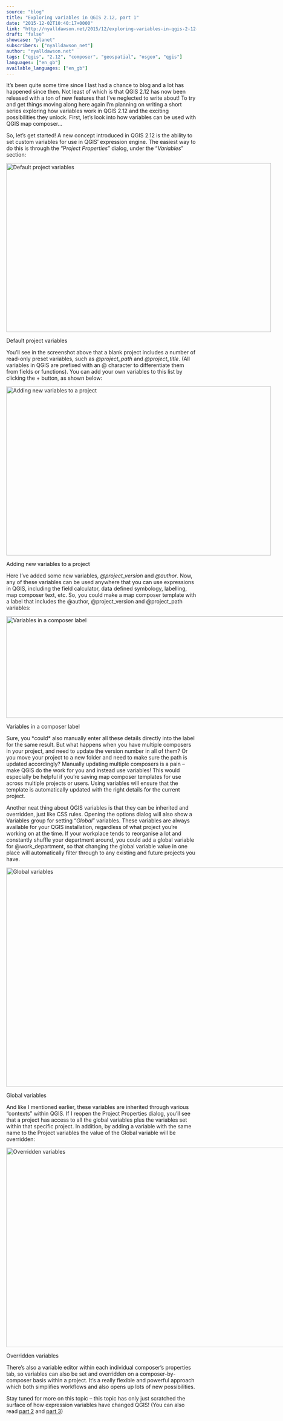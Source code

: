 ```yaml
---
source: "blog"
title: "Exploring variables in QGIS 2.12, part 1"
date: "2015-12-02T10:40:17+0000"
link: "http://nyalldawson.net/2015/12/exploring-variables-in-qgis-2-12-part-1/"
draft: "false"
showcase: "planet"
subscribers: ["nyalldawson_net"]
author: "nyalldawson.net"
tags: ["qgis", "2.12", "composer", "geospatial", "osgeo", "qgis"]
languages: ["en_gb"]
available_languages: ["en_gb"]
---
```


<p>It&#8217;s been quite some time since I last had a chance to blog and a lot has happened since then. Not least of which is that QGIS 2.12 has now been released with a ton of new features that I&#8217;ve neglected to write about! To try and get things moving along here again I&#8217;m planning on writing a short series exploring how variables work in QGIS 2.12 and the exciting possibilities they unlock. First, let&#8217;s look into how variables can be used with QGIS map composer&#8230;</p>
<p>So, let&#8217;s get started! A new concept introduced in QGIS 2.12 is the ability to set custom variables for use in QGIS&#8217; expression engine. The easiest way to do this is through the &#8220;P<em>roject Properties</em>&#8221; dialog, under the &#8220;<em>Variables</em>&#8221; section:</p>
<div class="wp-caption aligncenter" id="attachment_649" style="width: 710px;"><img alt="Default project variables" class="wp-image-649 size-full" height="447" src="http://nyalldawson.net/wp-content/uploads/2015/12/variables1.png" width="700" /><p class="wp-caption-text" id="caption-attachment-649">Default project variables</p></div>
<p>You&#8217;ll see in the screenshot above that a blank project includes a number of read-only preset variables, such as <em>@project_path</em> and <em>@project_title</em>. (All variables in QGIS are prefixed with an @ character to differentiate them from fields or functions). You can add your own variables to this list by clicking the + button, as shown below:</p>
<div class="wp-caption aligncenter" id="attachment_650" style="width: 710px;"><img alt="Adding new variables to a project" class="size-full wp-image-650" height="447" src="http://nyalldawson.net/wp-content/uploads/2015/12/adding_variables.png" width="700" /><p class="wp-caption-text" id="caption-attachment-650">Adding new variables to a project</p></div>
<p>Here I&#8217;ve added some new variables, <em>@project_version</em> and <em>@author</em>. Now, any of these variables can be used anywhere that you can use expressions in QGIS, including the field calculator, data defined symbology, labelling, map composer text, etc. So, you could make a map composer template with a label that includes the @author, @project_version and @project_path variables:</p>
<div class="wp-caption aligncenter" id="attachment_651" style="width: 872px;"><img alt="Variables in a composer label" class="size-full wp-image-651" height="269" src="http://nyalldawson.net/wp-content/uploads/2015/12/composer_label.png" width="862" /><p class="wp-caption-text" id="caption-attachment-651">Variables in a composer label</p></div>
<p>Sure, you *could* also manually enter all these details directly into the label for the same result. But what happens when you have multiple composers in your project, and need to update the version number in all of them? Or you move your project to a new folder and need to make sure the path is updated accordingly? Manually updating multiple composers is a pain &#8211; make QGIS do the work for you and instead use variables! This would especially be helpful if you&#8217;re saving map composer templates for use across multiple projects or users. Using variables will ensure that the template is automatically updated with the right details for the current project.</p>
<p>Another neat thing about QGIS variables is that they can be inherited and overridden, just like CSS rules. Opening the options dialog will also show a Variables group for setting &#8220;<em>Global</em>&#8221; variables. These variables are always available for your QGIS installation, regardless of what project you&#8217;re working on at the time. If your workplace tends to reorganise a lot and constantly shuffle your department around, you could add a global variable for @work_department, so that changing the global variable value in one place will automatically filter through to any existing and future projects you have.</p>
<div class="wp-caption aligncenter" id="attachment_652" style="width: 856px;"><img alt="Global variables" class="size-full wp-image-652" height="580" src="http://nyalldawson.net/wp-content/uploads/2015/12/global_variables.png" width="846" /><p class="wp-caption-text" id="caption-attachment-652">Global variables</p></div>
<p>And like I mentioned earlier, these variables are inherited through various &#8220;contexts&#8221; within QGIS. If I reopen the Project Properties dialog, you&#8217;ll see that a project has access to all the global variables plus the variables set within that specific project. In addition, by adding a variable with the same name to the Project variables the value of the Global variable will be overridden:</p>
<div class="wp-caption aligncenter" id="attachment_653" style="width: 835px;"><img alt="Overridden variables" class="size-full wp-image-653" height="528" src="http://nyalldawson.net/wp-content/uploads/2015/12/overwritten.png" width="825" /><p class="wp-caption-text" id="caption-attachment-653">Overridden variables</p></div>
<p>There&#8217;s also a variable editor within each individual composer&#8217;s properties tab, so variables can also be set and overridden on a composer-by-composer basis within a project. It&#8217;s a really flexible and powerful approach which both simplifies workflows and also opens up lots of new possibilities.</p>
<p>Stay tuned for more on this topic &#8211; this topic has only just scratched the surface of how expression variables have changed QGIS! (You can also read <a href="http://nyalldawson.net/2015/12/exploring-variables-in-qgis-pt-2-project-management/">part 2</a> and <a href="http://nyalldawson.net/2015/12/exploring-variables-in-qgis-pt-3-layer-level-variables/">part 3</a>)</p>
